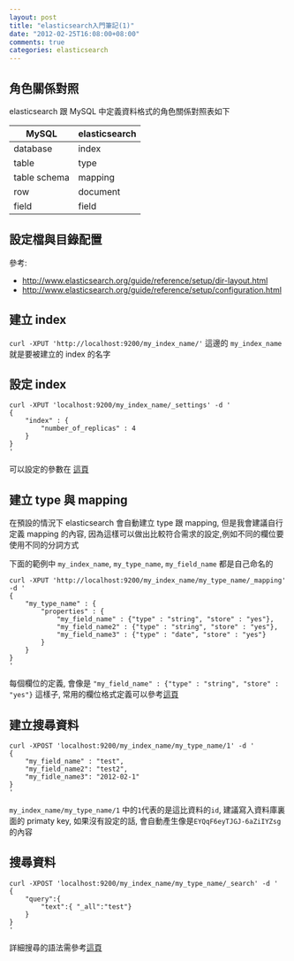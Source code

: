 ```yaml
---
layout: post
title: "elasticsearch入門筆記(1)"
date: "2012-02-25T16:08:00+08:00"
comments: true
categories: elasticsearch
---
```


## 角色關係對照

elasticsearch 跟 MySQL 中定義資料格式的角色關係對照表如下

<table class="midden center">
  <thead><tr><th>MySQL</th><th>elasticsearch</th></tr></thead>
  <tbody>
    <tr><td>database</td>     <td>index</td></tr>
    <tr><td>table</td>        <td>type</td></tr>
    <tr><td>table schema</td> <td>mapping</td></tr>
    <tr><td>row</td>          <td>document</td></tr>
    <tr><td>field</td>        <td>field</td></tr>
  </tbody>
</table>

<!-- more -->

## 設定檔與目錄配置

參考: 

* http://www.elasticsearch.org/guide/reference/setup/dir-layout.html
* http://www.elasticsearch.org/guide/reference/setup/configuration.html

## 建立 index

`curl -XPUT 'http://localhost:9200/my_index_name/'` 這邊的 `my_index_name` 就是要被建立的 index 的名字

## 設定 index 

```
curl -XPUT 'localhost:9200/my_index_name/_settings' -d '
{
    "index" : {
        "number_of_replicas" : 4
    }
}
'
```  
可以設定的參數在 [這頁](http://www.elasticsearch.org/guide/reference/api/admin-indices-update-settings.html)

## 建立 type 與 mapping

在預設的情況下 elasticsearch 會自動建立 type 跟 mapping, 但是我會建議自行定義 mapping 的內容, 因為這樣可以做出比較符合需求的設定,例如不同的欄位要使用不同的分詞方式

下面的範例中 `my_index_name`, `my_type_name`, `my_field_name` 都是自己命名的 
```
curl -XPUT 'http://localhost:9200/my_index_name/my_type_name/_mapping' -d '
{
    "my_type_name" : {
        "properties" : {
            "my_field_name" : {"type" : "string", "store" : "yes"},
            "my_field_name2" : {"type" : "string", "store" : "yes"},
            "my_field_name3" : {"type" : "date", "store" : "yes"}
        }
    }
}
'
```
每個欄位的定義, 會像是 `"my_field_name" : {"type" : "string", "store" : "yes"}` 這樣子,
常用的欄位格式定義可以參考[這頁](http://www.elasticsearch.org/guide/reference/mapping/core-types.html)
 
## 建立搜尋資料

```
curl -XPOST 'localhost:9200/my_index_name/my_type_name/1' -d ' 
{
    "my_field_name" : "test",
    "my_field_name2": "test2",
    "my_fidle_name3": "2012-02-1"
}
'
``` 

`my_index_name/my_type_name/1` 中的`1`代表的是這比資料的`id`, 建議寫入資料庫裏面的 primaty key, 如果沒有設定的話, 會自動產生像是`EYQqF6eyTJGJ-6aZiIYZsg`的內容

## 搜尋資料

```
curl -XPOST 'localhost:9200/my_index_name/my_type_name/_search' -d '
{ 
    "query":{ 
        "text":{ "_all":"test"}
    }
}
'
```

詳細搜尋的語法需參考[這頁](http://www.elasticsearch.org/guide/reference/query-dsl/)
